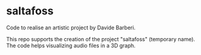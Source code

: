 # saltafoss
Code to realise an artistic project by Davide Barberi.

This repo supports the creation of the project "saltafoss" (temporary name). The code helps visualizing audio files in a 3D graph.

